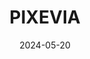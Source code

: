 ---  
layout: startup_page  
title: "PIXEVIA"  
id: "pixevia.com"  
permalink: "/pixeviapixevia.com05202024/"  
website: "https://www.pixevia.com/"  
funding_round: ""  
funding_amount: "€1.5M"  
investors: "Coinvest Capital, Iron Wolf Capital, Omni Commerce Ventures, Rita Sakus, Open Circle Capital, Vladas Lašas, Renaldas Zioma"  
about: "PIXEVIA is a retailtech startup providing a technology platform for real-time receipts in AI-driven stores. Its technology is easily implemented across various store formats and offers an app-less, tap-in/tap-out shopper experience, merging brick-and-mortar shopping with ecommerce tactics. The platform also provides theft protection and deep customer behavior insights."  
markets: "Retailtech, AI, Smart Cities, Software"  
hq: "Vilnius, Vilniaus Apskritis, Lithuania"  
founded_year: "2013"  
linkedin: "https://www.linkedin.com/company/magma-solutions-uab"  
twitter: "https://x.com/Pixevia"  
instagram: ""  
facebook: "https://www.facebook.com/pixevia"  
crunchbase: "https://www.crunchbase.com/organization/pixevia"  
pitchbook: "https://pitchbook.com/profiles/company/173282-59"  

date_display: "20-May-2024"  
date: "2024-05-20"

# SEO Optimization  
meta_title: "PIXEVIA -  Funding (€1.5M)"  
meta_description: "PIXEVIA, PIXEVIA is a retailtech startup providing a technology platform for real-time receipts in AI-driven stores. Its technology is easily implemented acros..."  
meta_keywords: "PIXEVIA, Retailtech, AI, Smart Cities, Software,  funding"  
canonical_url: "https://startup.projectstartups.com/pixeviapixevia.com05202024/"  
---